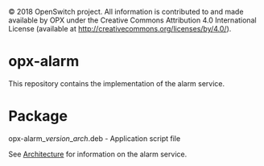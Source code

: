 © 2018 OpenSwitch project. All information is contributed to and made available by OPX under the Creative Commons
Attribution 4.0 International License (available at http://creativecommons.org/licenses/by/4.0/).

# opx-alarm
This repository contains the implementation of the alarm service.

# Package
opx-alarm\_*version*\_*arch*.deb - Application script file

See [Architecture](https://github.com/open-switch/opx-docs/wiki/Architecture) for information on the alarm service.

